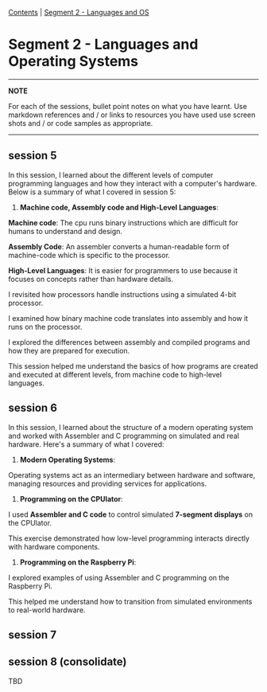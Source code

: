 [Contents](../personal_learning_record/personal_learning_record.md) | [Segment 2 - Languages and OS](../personal_learning_record/segment2.md) 

# Segment 2 - Languages and Operating Systems

---
**NOTE**

For each of the sessions, bullet point notes on what you have learnt.
Use markdown references and / or links to resources you have used
use  screen shots and / or code samples as appropriate.

---

## session 5

In this session, I learned about the different levels of computer programming languages and how they interact with a computer's hardware. Below is a summary of what I covered in session 5:

1. **Machine code, Assembly code and High-Level Languages**:

**Machine code**: The cpu runs binary instructions which are difficult for humans to understand and design.

**Assembly Code**: An assembler converts a human-readable form of machine-code which is specific to the processor.

**High-Level Languages**: It is easier for programmers to use because it focuses on concepts rather than hardware details. 


I revisited how processors handle instructions using a simulated 4-bit processor.

I examined how binary machine code translates into assembly and how it runs on the processor.

I explored the differences between assembly and compiled programs and how they are prepared for execution.

This session helped me understand the basics of how programs are created and executed at different levels, from machine code to high-level languages.


## session 6

In this session, I learned about the structure of a modern operating system and worked with Assembler and C programming on simulated and real hardware. Here's a summary of what I covered:

1. **Modern Operating Systems**:

Operating systems act as an intermediary between hardware and software, managing resources and providing services for applications.

1. **Programming on the CPUlator**:

I used **Assembler and C code** to control simulated **7-segment displays** on the CPUlator.

This exercise demonstrated how low-level programming interacts directly with hardware components.

1. **Programming on the Raspberry Pi**:

I explored examples of using Assembler and C programming on the Raspberry Pi.

This helped me understand how to transition from simulated environments to real-world hardware.



## session 7

## session 8 (consolidate)

TBD

